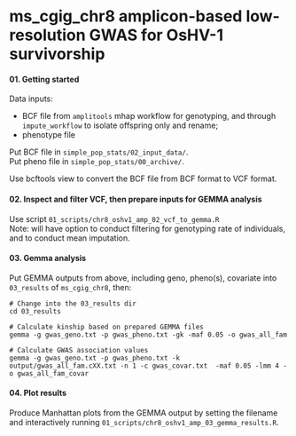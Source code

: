# ms_cgig_chr8 amplicon-based low-resolution GWAS for OsHV-1 survivorship

#### 01. Getting started ####
Data inputs:    
- BCF file from `amplitools` mhap workflow for genotyping, and through `impute_workflow` to isolate offspring only and rename;    
- phenotype file    

Put BCF file in `simple_pop_stats/02_input_data/`.      
Put pheno file in `simple_pop_stats/00_archive/`.    

Use bcftools view to convert the BCF file from BCF format to VCF format.    


#### 02. Inspect and filter VCF, then prepare inputs for GEMMA analysis #### 
Use script `01_scripts/chr8_oshv1_amp_02_vcf_to_gemma.R`       
Note: will have option to conduct filtering for genotyping rate of individuals, and to conduct mean imputation.   


#### 03. Gemma analysis ####
Put GEMMA outputs from above, including geno, pheno(s), covariate into `03_results` of `ms_cgig_chr8`, then:     
```
# Change into the 03_results dir
cd 03_results

# Calculate kinship based on prepared GEMMA files
gemma -g gwas_geno.txt -p gwas_pheno.txt -gk -maf 0.05 -o gwas_all_fam

# Calculate GWAS association values
gemma -g gwas_geno.txt -p gwas_pheno.txt -k output/gwas_all_fam.cXX.txt -n 1 -c gwas_covar.txt  -maf 0.05 -lmm 4 -o gwas_all_fam_covar
```

#### 04. Plot results #### 
Produce Manhattan plots from the GEMMA output by setting the filename and interactively running `01_scripts/chr8_oshv1_amp_03_gemma_results.R`.    


